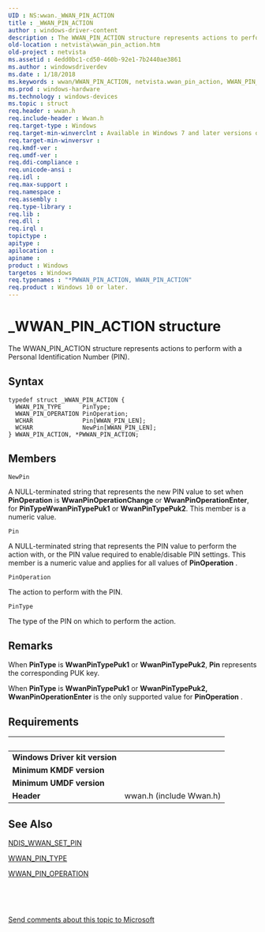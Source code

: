 ```yaml
---
UID : NS:wwan._WWAN_PIN_ACTION
title : _WWAN_PIN_ACTION
author : windows-driver-content
description : The WWAN_PIN_ACTION structure represents actions to perform with a Personal Identification Number (PIN).
old-location : netvista\wwan_pin_action.htm
old-project : netvista
ms.assetid : 4edd0bc1-cd50-460b-92e1-7b2440ae3861
ms.author : windowsdriverdev
ms.date : 1/18/2018
ms.keywords : wwan/WWAN_PIN_ACTION, netvista.wwan_pin_action, WWAN_PIN_ACTION structure [Network Drivers Starting with Windows Vista], PWWAN_PIN_ACTION structure pointer [Network Drivers Starting with Windows Vista], *PWWAN_PIN_ACTION, WwanRef_831c483c-8839-43a4-870d-f63ea3f78b61.xml, WWAN_PIN_ACTION, wwan/PWWAN_PIN_ACTION, PWWAN_PIN_ACTION, _WWAN_PIN_ACTION
ms.prod : windows-hardware
ms.technology : windows-devices
ms.topic : struct
req.header : wwan.h
req.include-header : Wwan.h
req.target-type : Windows
req.target-min-winverclnt : Available in Windows 7 and later versions of Windows.
req.target-min-winversvr : 
req.kmdf-ver : 
req.umdf-ver : 
req.ddi-compliance : 
req.unicode-ansi : 
req.idl : 
req.max-support : 
req.namespace : 
req.assembly : 
req.type-library : 
req.lib : 
req.dll : 
req.irql : 
topictype : 
apitype : 
apilocation : 
apiname : 
product : Windows
targetos : Windows
req.typenames : "*PWWAN_PIN_ACTION, WWAN_PIN_ACTION"
req.product : Windows 10 or later.
---
```


# _WWAN_PIN_ACTION structure
The WWAN_PIN_ACTION structure represents actions to perform with a Personal Identification Number
  (PIN).

## Syntax
````
typedef struct _WWAN_PIN_ACTION {
  WWAN_PIN_TYPE      PinType;
  WWAN_PIN_OPERATION PinOperation;
  WCHAR              Pin[WWAN_PIN_LEN];
  WCHAR              NewPin[WWAN_PIN_LEN];
} WWAN_PIN_ACTION, *PWWAN_PIN_ACTION;
````

## Members


`NewPin`

A NULL-terminated string that represents the new PIN value to set when 
     <b>PinOperation</b> is 
     <b>WwanPinOperationChange</b> or 
     <b>WwanPinOperationEnter</b>, for 
     <b>PinType</b><b>WwanPinTypePuk1</b> or 
     <b>WwanPinTypePuk2</b>. This member is a numeric value.

`Pin`

A NULL-terminated string that represents the PIN value to perform the action with, or the PIN
     value required to enable/disable PIN settings. This member is a numeric value and applies for all values of 
     <b>PinOperation</b> .

`PinOperation`

The action to perform with the PIN.

`PinType`

The type of the PIN on which to perform the action.

## Remarks
When 
    <b>PinType</b> is 
    <b>WwanPinTypePuk1</b> or 
    <b>WwanPinTypePuk2</b>, 
    <b>Pin</b> represents the corresponding PUK key.

When 
    <b>PinType</b> is 
    <b>WwanPinTypePuk1</b> or 
    <b>WwanPinTypePuk2, WwanPinOperationEnter</b> is the only supported value for 
    <b>PinOperation</b> .

## Requirements
| &nbsp; | &nbsp; |
| ---- |:---- |
| **Windows Driver kit version** |  |
| **Minimum KMDF version** |  |
| **Minimum UMDF version** |  |
| **Header** | wwan.h (include Wwan.h) |

## See Also

<a href="..\ndiswwan\ns-ndiswwan-_ndis_wwan_set_pin.md">NDIS_WWAN_SET_PIN</a>

<a href="..\wwan\ne-wwan-_wwan_pin_type.md">WWAN_PIN_TYPE</a>

<a href="..\wwan\ne-wwan-_wwan_pin_operation.md">WWAN_PIN_OPERATION</a>

 

 

<a href="mailto:wsddocfb@microsoft.com?subject=Documentation%20feedback [netvista\netvista]:%20WWAN_PIN_ACTION structure%20 RELEASE:%20(1/18/2018)&amp;body=%0A%0APRIVACY STATEMENT%0A%0AWe use your feedback to improve the documentation. We don't use your email address for any other purpose, and we'll remove your email address from our system after the issue that you're reporting is fixed. While we're working to fix this issue, we might send you an email message to ask for more info. Later, we might also send you an email message to let you know that we've addressed your feedback.%0A%0AFor more info about Microsoft's privacy policy, see http://privacy.microsoft.com/en-us/default.aspx." title="Send comments about this topic to Microsoft">Send comments about this topic to Microsoft</a>